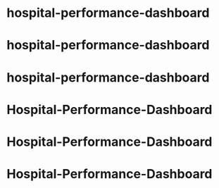 # hospital-performance-dashboard
# hospital-performance-dashboard
# hospital-performance-dashboard
# Hospital-Performance-Dashboard
# Hospital-Performance-Dashboard
# Hospital-Performance-Dashboard
